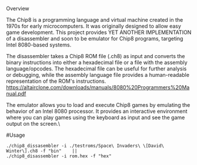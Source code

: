 Overview

The Chip8 is a programming language and virtual machine created in the 1970s for early microcomputers. It was originally designed to allow easy game development. This project provides YET ANOTHER IMPLEMENTATION of a disassembler and soon to be emulator for Chip8 programs, targeting Intel 8080-based systems.

The disassembler takes a Chip8 ROM file (.ch8) as input and converts the binary instructions into either a hexadecimal file or a file with the assembly language/opcodes. The hexadecimal file can be useful for further analysis or debugging, while the assembly language file provides a human-readable representation of the ROM's instructions. 
https://altairclone.com/downloads/manuals/8080%20Programmers%20Manual.pdf</link>

The emulator allows you to load and execute Chip8 games by emulating the behavior of an Intel 8080 processor. It provides an interactive environment where you can play games using the keyboard as input and see the game output on the screen.\

#Usage

    ./chip8_dissasembler -i ./testroms/Space\ Invaders\ \[David\ Winter\].ch8 -f "bin"    ||
    ./chip8_disassembler -i rom.hex -f "hex"
